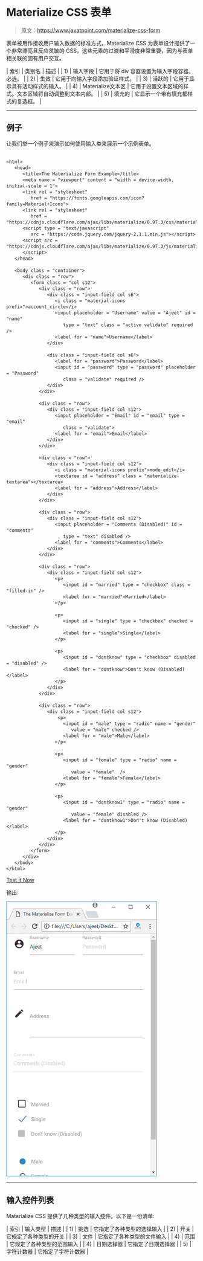 # Materialize CSS 表单

> 原文：<https://www.javatpoint.com/materialize-css-form>

表单被用作接收用户输入数据的标准方式。Materialize CSS 为表单设计提供了一个非常漂亮且反应灵敏的 CSS。这些元素的过渡和平滑度非常重要，因为与表单相关联的固有用户交互。

| 索引 | 类别名 | 描述 |
| 1) | 输入字段 | 它用于将 div 容器设置为输入字段容器。必选。 |
| 2) | 生效 | 它用于向输入字段添加验证样式。 |
| 3) | 活跃的 | 它用于显示具有活动样式的输入。 |
| 4) | Materialize文本区 | 它用于设置文本区域的样式。文本区域将自动调整到文本内部。 |
| 5) | 填充的 | 它显示一个带有填充框样式的复选框。 |

* * *

## 例子

让我们举一个例子来演示如何使用输入类来展示一个示例表单。

```

<html>
   <head>
      <title>The Materialize Form Example</title>
      <meta name = "viewport" content = "width = device-width, initial-scale = 1">      
      <link rel = "stylesheet"
         href = "https://fonts.googleapis.com/icon?family=Material+Icons">
      <link rel = "stylesheet"
         href = "https://cdnjs.cloudflare.com/ajax/libs/materialize/0.97.3/css/materialize.min.css">
      <script type = "text/javascript"
         src = "https://code.jquery.com/jquery-2.1.1.min.js"></script>           
      <script src = "https://cdnjs.cloudflare.com/ajax/libs/materialize/0.97.3/js/materialize.min.js">
      </script> 
   </head>

   <body class = "container">   
      <div class = "row">
         <form class = "col s12">
            <div class = "row">
               <div class = "input-field col s6">
                  <i class = "material-icons prefix">account_circle</i>
                  <input placeholder = "Username" value = "Ajeet" id = "name"
                     type = "text" class = "active validate" required />
                  <label for = "name">Username</label>
               </div>

               <div class = "input-field col s6">      
                  <label for = "password">Password</label>
                  <input id = "password" type = "password" placeholder = "Password"
                     class = "validate" required />          
               </div>
            </div>

            <div class = "row">
               <div class = "input-field col s12">
                  <input placeholder = "Email" id = "email" type = "email"
                     class = "validate">
                  <label for = "email">Email</label>
               </div>
            </div>

            <div class = "row">
               <div class = "input-field col s12">
                  <i class = "material-icons prefix">mode_edit</i>
                  <textarea id = "address" class = "materialize-textarea"></textarea>
                  <label for = "address">Address</label>
               </div>
            </div>

            <div class = "row">
               <div class = "input-field col s12">
                  <input placeholder = "Comments (Disabled)" id = "comments"
                     type = "text" disabled />
                  <label for = "comments">Comments</label>
               </div>
            </div>

            <div class = "row">
               <div class = "input-field col s12">
                  <p>
                     <input id = "married" type = "checkbox" class = "filled-in" />
                     <label for = "married">Married</label>
                  </p>

                  <p>
                     <input id = "single" type = "checkbox" checked = "checked" />
                     <label for = "single">Single</label>
                  </p>

                  <p>
                     <input id = "dontknow" type = "checkbox" disabled = "disabled" />              
                     <label for = "dontknow">Don't know (Disabled)</label>
                  </p>
               </div>
            </div>

            <div class = "row">
               <div class = "input-field col s12">
                   <p>
                     <input id = "male" type = "radio" name = "gender"
                        value = "male" checked />
                     <label for = "male">Male</label>
                  </p>

                  <p>
                     <input id = "female" type = "radio" name = "gender"
                        value = "female"  />
                     <label for = "female">Female</label>
                  </p>

                  <p>
                     <input id = "dontknow1" type = "radio" name = "gender"
                        value = "female" disabled />
                     <label for = "dontknow1">Don't know (Disabled)</label>
                  </p>
               </div>
            </div>           
         </form>       
      </div>
   </body>   
</html>

```

[Test it Now](https://www.javatpoint.com/oprweb/test.jsp?filename=materializecssform1)

输出:

![Materialize Form 1](img/fc67c3a6bacd2cf6f9632f3cb72f6d68.png)

* * *

## 输入控件列表

Materialize CSS 提供了几种类型的输入控件。以下是一份清单:

| 索引 | 输入类型 | 描述 |
| 1) | 挑选 | 它指定了各种类型的选择输入 |
| 2) | 开关 | 它规定了各种类型的开关 |
| 3) | 文件 | 它指定了各种类型的文件输入 |
| 4) | 范围 | 它规定了各种类型的范围输入 |
| 4) | 日期选择器 | 它指定了日期选择器 |
| 5) | 字符计数器 | 它指定了字符计数器 |